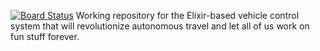 [![Board Status](https://dev.azure.com/rotofro/b7c5753c-798c-4c60-b180-1d4d44d356a0/a3db8486-56cf-4598-9002-fe236deaf267/_apis/work/boardbadge/e5bc31b5-cde8-46bd-a773-5d80049707c1)](https://dev.azure.com/rotofro/b7c5753c-798c-4c60-b180-1d4d44d356a0/_boards/board/t/a3db8486-56cf-4598-9002-fe236deaf267/Microsoft.RequirementCategory)
Working repository for the Elixir-based vehicle control system that will revolutionize autonomous travel and let all of us work on fun stuff forever.
